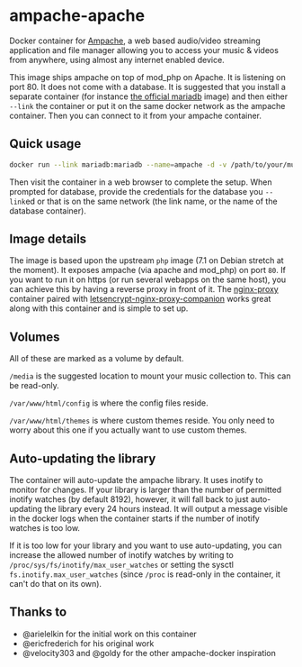 # ampache-apache

Docker container for [Ampache](http://ampache.org), a web based audio/video
streaming application and file manager allowing you to access your music &
videos from anywhere, using almost any internet enabled device.

This image ships ampache on top of mod_php on Apache. It is listening on
port 80. It does not come with a database. It is suggested that you install a
separate container (for instance [the official
mariadb](https://hub.docker.com/_/mariadb/) image) and then either `--link` the
container or put it on the same docker network as the ampache container. Then
you can connect to it from your ampache container.

## Quick usage

```bash
docker run --link mariadb:mariadb --name=ampache -d -v /path/to/your/music:/media:ro -p 80:80 zerodogg/ampache-apache
```

Then visit the container in a web browser to complete the setup. When prompted
for database, provide the credentials for the database you `--link`ed or that
is on the same network (the link name, or the name of the database container).

## Image details

The image is based upon the upstream `php` image (7.1 on Debian stretch at the
moment). It exposes ampache (via apache and mod_php) on port `80`. If you want
to run it on https (or run several webapps on the same host), you can achieve
this by having a reverse proxy in front of it. The
[nginx-proxy](https://hub.docker.com/r/jwilder/nginx-proxy/) container paired
with
[letsencrypt-nginx-proxy-companion](https://hub.docker.com/r/jrcs/letsencrypt-nginx-proxy-companion/)
works great along with this container and is simple to set up.

## Volumes

All of these are marked as a volume by default.

`/media` is the suggested location to mount your music collection to. This can
be read-only.

`/var/www/html/config` is where the config files reside.

`/var/www/html/themes` is where custom themes reside. You only need to worry
about this one if you actually want to use custom themes.

## Auto-updating the library

The container will auto-update the ampache library. It uses inotify to monitor
for changes. If your library is larger than the number of permitted inotify
watches (by default 8192), however, it will fall back to just auto-updating the
library every 24 hours instead. It will output a message visible in the docker
logs when the container starts if the number of inotify watches is too low.

If it is too low for your library and you want to use auto-updating, you can
increase the allowed number of inotify watches by writing to
`/proc/sys/fs/inotify/max_user_watches` or setting the sysctl
`fs.inotify.max_user_watches` (since `/proc` is read-only in the container, it
can't do that on its own).

## Thanks to
- @arielelkin for the initial work on this container
- @ericfrederich for his original work
- @velocity303 and @goldy for the other ampache-docker inspiration
